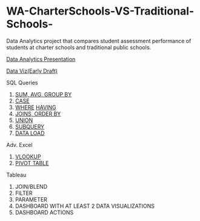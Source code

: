 # WA-CharterSchools-VS-Traditional-Schools-
Data Analytics project that compares student assessment performance of students at charter schools and traditional public schools. 

[Data Analytics Presentation](https://docs.google.com/presentation/d/1_QL5b7aTTEi5yFkKXS56Iv8EFxPqG0RxXF8AZkqt5nI/edit#slide=id.g57048da5b0_0_15)

[Data Viz(Early Draft)](https://public.tableau.com/profile/amanda1029#!/vizhome/schoolperformance2/Dashboard2?publish=yes)



SQL Queries
1. [SUM, AVG, GROUP BY](https://github.com/amartin54/WA-CharterSchools-VS-Traditional-Schools-/blob/master/SQL_Queries/SUM%2C%20AVG%2C%20GROUP%20BY)
2. [CASE](https://github.com/amartin54/WA-CharterSchools-VS-Traditional-Schools-/blob/master/SQL_Queries/CASE)
3. [WHERE](https://github.com/amartin54/WA-CharterSchools-VS-Traditional-Schools-/blob/master/SQL_Queries/WHERE) [HAVING](https://github.com/amartin54/WA-CharterSchools-VS-Traditional-Schools-/blob/master/SQL_Queries/HAVING) 
4. [JOINS, ORDER BY](https://github.com/amartin54/WA-CharterSchools-VS-Traditional-Schools-/blob/master/SQL_Queries/JOINS%20and%20ORDER%20BY)
5. [UNION](https://github.com/amartin54/WA-CharterSchools-VS-Traditional-Schools-/blob/master/SQL_Queries/UNION)
6. [SUBQUERY](https://github.com/amartin54/WA-CharterSchools-VS-Traditional-Schools-/blob/master/SQL_Queries/SUBQUERIES)
7. [DATA LOAD](https://github.com/amartin54/WA-CharterSchools-VS-Traditional-Schools-/blob/master/SQL_Queries/Loading_Data)

Adv. Excel
1. [VLOOKUP](https://github.com/amartin54/WA-CharterSchools-VS-Traditional-Schools-/blob/master/Adv_Excel/Vlookup.xls)
2. [PIVOT TABLE](https://github.com/amartin54/WA-CharterSchools-VS-Traditional-Schools-/blob/master/Adv_Excel/DA_projectPivotTable.xls)

Tableau 
1. JOIN/BLEND
2. FILTER
3. PARAMETER
4. DASHBOARD WITH AT LEAST 2 DATA VISUALIZATIONS 
5. DASHBOARD ACTIONS
